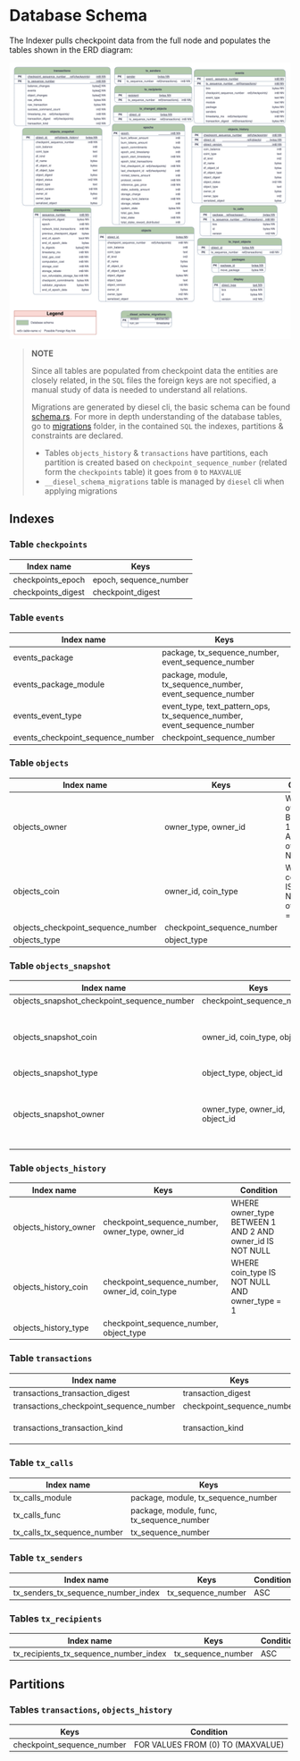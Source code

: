 # Database Schema

The Indexer pulls checkpoint data from the full node and populates the tables shown in the ERD diagram:

![Database Schema](./database_schema.svg)

> **NOTE**
>
> Since all tables are populated from checkpoint data the entities are closely related, in the `SQL` files the foreign keys are not specified, a manual study of data is needed to understand all relations.
>
> Migrations are generated by diesel cli, the basic schema can be found [schema.rs](src/schema.rs).
> For more in depth understanding of the database tables, go to [migrations](migrations) folder, in the contained `SQL` the indexes, partitions & constraints are declared.
>
> - Tables `objects_history` & `transactions` have partitions, each partition is created based on `checkpoint_sequence_number` (related form the `checkpoints` table) it goes from `0` to `MAXVALUE`
> - `__diesel_schema_migrations` table is managed by `diesel` cli when applying migrations

## Indexes

### Table `checkpoints`

| Index name         | Keys                   |
| ------------------ | ---------------------- |
| checkpoints_epoch  | epoch, sequence_number |
| checkpoints_digest | checkpoint_digest      |

### Table `events`

| Index name                        | Keys                                                                    |
| --------------------------------- | ----------------------------------------------------------------------- |
| events_package                    | package, tx_sequence_number, event_sequence_number                      |
| events_package_module             | package, module, tx_sequence_number, event_sequence_number              |
| events_event_type                 | event_type, text_pattern_ops, tx_sequence_number, event_sequence_number |
| events_checkpoint_sequence_number | checkpoint_sequence_number                                              |

### Table `objects`

| Index name                         | Keys                       | Condition                                                 |
| ---------------------------------- | -------------------------- | --------------------------------------------------------- |
| objects_owner                      | owner_type, owner_id       | WHERE owner_type BETWEEN 1 AND 2 AND owner_id IS NOT NULL |
| objects_coin                       | owner_id, coin_type        | WHERE coin_type IS NOT NULL AND owner_type = 1            |
| objects_checkpoint_sequence_number | checkpoint_sequence_number |                                                           |
| objects_type                       | object_type                |                                                           |

### Table `objects_snapshot`

| Index name                                  | Keys                            | Condition                                                 |
| ------------------------------------------- | ------------------------------- | --------------------------------------------------------- |
| objects_snapshot_checkpoint_sequence_number | checkpoint_sequence_number      |                                                           |
| objects_snapshot_coin                       | owner_id, coin_type, object_id  | WHERE coin_type IS NOT NULL AND owner_type = 1            |
| objects_snapshot_type                       | object_type, object_id          |                                                           |
| objects_snapshot_owner                      | owner_type, owner_id, object_id | WHERE owner_type BETWEEN 1 AND 2 AND owner_id IS NOT NULL |

### Table `objects_history`

| Index name            | Keys                                             | Condition                                                 |
| --------------------- | ------------------------------------------------ | --------------------------------------------------------- |
| objects_history_owner | checkpoint_sequence_number, owner_type, owner_id | WHERE owner_type BETWEEN 1 AND 2 AND owner_id IS NOT NULL |
| objects_history_coin  | checkpoint_sequence_number, owner_id, coin_type  | WHERE coin_type IS NOT NULL AND owner_type = 1            |
| objects_history_type  | checkpoint_sequence_number, object_type          |                                                           |

### Table `transactions`

| Index name                              | Keys                       | Condition                  |
| --------------------------------------- | -------------------------- | -------------------------- |
| transactions_transaction_digest         | transaction_digest         |                            |
| transactions_checkpoint_sequence_number | checkpoint_sequence_number |                            |
| transactions_transaction_kind           | transaction_kind           | WHERE transaction_kind = 1 |

### Table `tx_calls`

| Index name                  | Keys                                      |
| --------------------------- | ----------------------------------------- |
| tx_calls_module             | package, module, tx_sequence_number       |
| tx_calls_func               | package, module, func, tx_sequence_number |
| tx_calls_tx_sequence_number | tx_sequence_number                        |

### Table `tx_senders`

| Index name                          | Keys               | Condition |
| ----------------------------------- | ------------------ | --------- |
| tx_senders_tx_sequence_number_index | tx_sequence_number | ASC       |

### Tables `tx_recipients`

| Index name                             | Keys               | Condition |
| -------------------------------------- | ------------------ | --------- |
| tx_recipients_tx_sequence_number_index | tx_sequence_number | ASC       |

## Partitions

### Tables `transactions`, `objects_history`

|            Keys            |             Condition             |
| :------------------------: | :-------------------------------: |
| checkpoint_sequence_number | FOR VALUES FROM (0) TO (MAXVALUE) |
